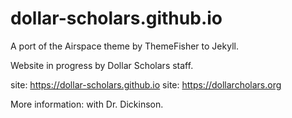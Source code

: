 # dollar-scholars.github.io

A port of the Airspace theme by ThemeFisher to Jekyll.

Website in progress by Dollar Scholars staff.

site: https://dollar-scholars.github.io
site: https://dollarcholars.org

More information: with Dr. Dickinson.
